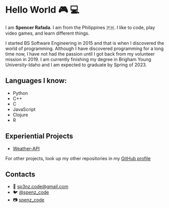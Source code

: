 # Hello World :video_game: :computer:

I am **Spencer Rafada**. I am from the Philippines :philippines:. I like to code, play video games, and learn different things.

I started BS Software Engineering in 2015 and that is when I discovered the world of programming. Although I have discovered programming for a long time now, I have not had the passion until I got back from my volunteer mission in 2019. I am currently finishing my degree in Brigham Young University-Idaho and I am expected to graduate by Spring of 2023.

## Languages I know:
- Python
- C++
- C
- JavaScript
- Clojure
- R

## Experiential Projects
- [Weather-API](https://github.com/spencer-rafada/weather-report)

For other projects, look up my other repositories in my [GitHub profile](https://github.com/spencer-rafada)

## Contacts

- :email: sp3nz.code@gmail.com
- :bird: [@spenz_code](https://twitter.com/spenz_code)
- :camera: [spenz_code](https://www.instagram.com/spenz_code/)
